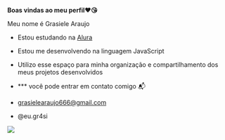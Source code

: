 **Boas vindas ao meu perfil❤😘**

Meu nome é Grasiele Araujo

  - Estou estudando na [Alura](https://www.alura.com.br)
- Estou me desenvolvendo na linguagem JavaScript
- Utilizo esse espaço para minha organização e compartilhamento dos meus projetos desenvolvidos

- *** você pode entrar em contato comigo 📬

- grasielearaujo666@gmail.com
- @eu.gr4si

![](https://media.tenor.com/pRn6wYY6tgEAAAAM/zoro.gif)
